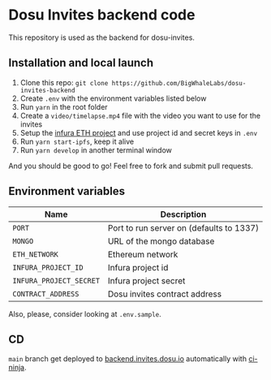 # Dosu Invites backend code

This repository is used as the backend for dosu-invites.

## Installation and local launch

1. Clone this repo: `git clone https://github.com/BigWhaleLabs/dosu-invites-backend`
2. Create `.env` with the environment variables listed below
3. Run `yarn` in the root folder
4. Create a `video/timelapse.mp4` file with the video you want to use for the invites
5. Setup the [infura ETH project][infuraproject] and use project id and secret keys in `.env`
6. Run `yarn start-ipfs`, keep it alive
7. Run `yarn develop` in another terminal window

And you should be good to go! Feel free to fork and submit pull requests.

## Environment variables

| Name                    | Description                              |
| ----------------------- | ---------------------------------------- |
| `PORT`                  | Port to run server on (defaults to 1337) |
| `MONGO`                 | URL of the mongo database                |
| `ETH_NETWORK`           | Ethereum network                         |
| `INFURA_PROJECT_ID`     | Infura project id                        |
| `INFURA_PROJECT_SECRET` | Infura project secret                    |
| `CONTRACT_ADDRESS`      | Dosu invites contract address            |

Also, please, consider looking at `.env.sample`.

## CD

`main` branch get deployed to [backend.invites.dosu.io](https://backend.invites.dosu.io) automatically with [ci-ninja](https://github.com/backmeupplz/ci-ninja).

[infuraproject]: https://infura.io/dashboard
